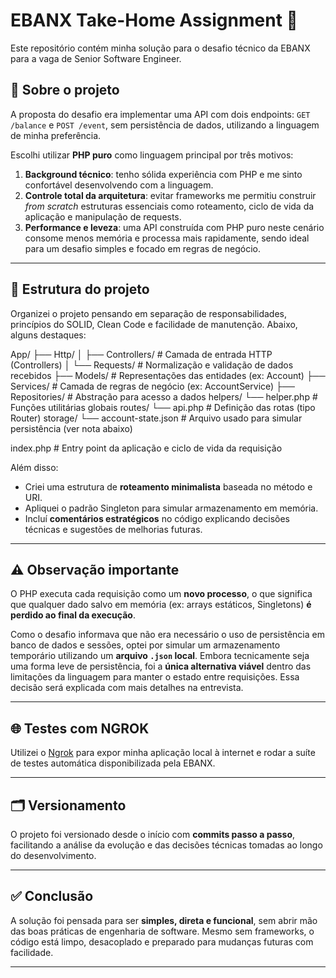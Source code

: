 # EBANX Take-Home Assignment 💼

Este repositório contém minha solução para o desafio técnico da EBANX para a vaga de Senior Software Engineer.

## 🧠 Sobre o projeto

A proposta do desafio era implementar uma API com dois endpoints: `GET /balance` e `POST /event`, sem persistência de dados, utilizando a linguagem de minha preferência.  

Escolhi utilizar **PHP puro** como linguagem principal por três motivos:

1. **Background técnico**: tenho sólida experiência com PHP e me sinto confortável desenvolvendo com a linguagem.
2. **Controle total da arquitetura**: evitar frameworks me permitiu construir *from scratch* estruturas essenciais como roteamento, ciclo de vida da aplicação e manipulação de requests.
3. **Performance e leveza**: uma API construída com PHP puro neste cenário consome menos memória e processa mais rapidamente, sendo ideal para um desafio simples e focado em regras de negócio.

---

## 📁 Estrutura do projeto

Organizei o projeto pensando em separação de responsabilidades, princípios do SOLID, Clean Code e facilidade de manutenção. Abaixo, alguns destaques:

App/
├── Http/
│ ├── Controllers/ # Camada de entrada HTTP (Controllers)
│ └── Requests/ # Normalização e validação de dados recebidos
├── Models/ # Representações das entidades (ex: Account)
├── Services/ # Camada de regras de negócio (ex: AccountService)
├── Repositories/ # Abstração para acesso a dados
helpers/
└── helper.php # Funções utilitárias globais
routes/
└── api.php # Definição das rotas (tipo Router)
storage/
└── account-state.json # Arquivo usado para simular persistência (ver nota abaixo)

index.php # Entry point da aplicação e ciclo de vida da requisição


Além disso:
- Criei uma estrutura de **roteamento minimalista** baseada no método e URI.
- Apliquei o padrão Singleton para simular armazenamento em memória.
- Incluí **comentários estratégicos** no código explicando decisões técnicas e sugestões de melhorias futuras.

---

## ⚠️ Observação importante

O PHP executa cada requisição como um **novo processo**, o que significa que qualquer dado salvo em memória (ex: arrays estáticos, Singletons) **é perdido ao final da execução**.

Como o desafio informava que não era necessário o uso de persistência em banco de dados e sessões, optei por simular um armazenamento temporário utilizando um **arquivo `.json` local**. Embora tecnicamente seja uma forma leve de persistência, foi a **única alternativa viável** dentro das limitações da linguagem para manter o estado entre requisições. Essa decisão será explicada com mais detalhes na entrevista.

---

## 🌐 Testes com NGROK

Utilizei o [Ngrok](https://ngrok.com/) para expor minha aplicação local à internet e rodar a suíte de testes automática disponibilizada pela EBANX.

---

## 🗂️ Versionamento

O projeto foi versionado desde o início com **commits passo a passo**, facilitando a análise da evolução e das decisões técnicas tomadas ao longo do desenvolvimento.

---

## ✅ Conclusão

A solução foi pensada para ser **simples, direta e funcional**, sem abrir mão das boas práticas de engenharia de software. Mesmo sem frameworks, o código está limpo, desacoplado e preparado para mudanças futuras com facilidade.

---